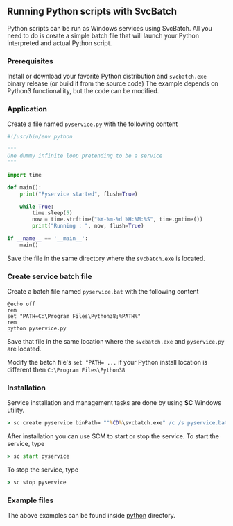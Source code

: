 ## Running Python scripts with SvcBatch

Python scripts can be run as Windows
services using SvcBatch. All you need to do is create a simple
batch file that will launch your Python interpreted and
actual Python script.


### Prerequisites

Install or download your favorite Python distribution
and `svcbatch.exe` binary release (or build it from the source code)
The example depends on Python3 functionallity, but the code can be modified.

### Application

Create a file named `pyservice.py` with the following content

```python
#!/usr/bin/env python

"""
One dummy infinite loop pretending to be a service
"""

import time

def main():
    print("Pyservice started", flush=True)

    while True:
        time.sleep(5)
        now = time.strftime("%Y-%m-%d %H:%M:%S", time.gmtime())
        print("Running : ", now, flush=True)

if __name__ == '__main__':
    main()

```

Save the file in the same directory where
the `svcbatch.exe` is located.


### Create service batch file

Create a batch file named `pyservice.bat`
with the following content

```batchfile
@echo off
rem
set "PATH=C:\Program Files\Python38;%PATH%"
rem
python pyservice.py

```

Save that file in the same location where the
`svcbatch.exe` and `pyservice.py` are located.

Modify the batch file's `set "PATH= ...` if your Python
install location is different then `C:\Program Files\Python38`

### Installation

Service installation and management tasks are done
by using **SC** Windows utility.


```cmd
> sc create pyservice binPath= ""%CD%\svcbatch.exe" /c /s pyservice.bat"

```

After installation you can use SCM to start or stop the service. To start the service, type

```cmd
> sc start pyservice

```

To stop the service, type

```cmd
> sc stop pyservice

```

### Example files

The above examples can be found inside
[python](python/) directory.

